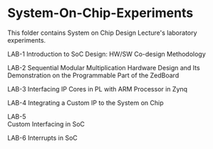 # System-On-Chip-Experiments
This folder contains System on Chip Design Lecture's laboratory experiments.

LAB-1 
Introduction to SoC Design: HW/SW Co-design Methodology

LAB-2
Sequential Modular Multiplication Hardware Design and Its Demonstration on the Programmable Part of the ZedBoard


LAB-3 
Interfacing IP Cores in PL with ARM Processor in Zynq

LAB-4 
Integrating a Custom IP to the System on Chip

LAB-5  
Custom Interfacing in SoC

LAB-6
Interrupts in SoC
